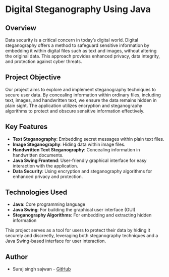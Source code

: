 # Digital Steganography Using Java

## Overview

Data security is a critical concern in today’s digital world. Digital steganography offers a method to safeguard sensitive information by embedding it within digital files such as text and images, without altering the original data. This approach provides enhanced privacy, data integrity, and protection against cyber threats.

## Project Objective

Our project aims to explore and implement steganography techniques to secure user data. By concealing information within ordinary files, including text, images, and handwritten text, we ensure the data remains hidden in plain sight. The application utilizes encryption and steganography algorithms to protect and obscure sensitive information effectively.

## Key Features

- **Text Steganography**: Embedding secret messages within plain text files.
- **Image Steganography**: Hiding data within image files.
- **Handwritten Text Steganography**: Concealing information in handwritten documents.
- **Java Swing Frontend**: User-friendly graphical interface for easy interaction with the application.
- **Data Security**: Using encryption and steganography algorithms for enhanced privacy and protection.

## Technologies Used

- **Java**: Core programming language
- **Java Swing**: For building the graphical user interface (GUI)
- **Steganography Algorithms**: For embedding and extracting hidden information

This project serves as a tool for users to protect their data by hiding it securely and discreetly, leveraging both steganography techniques and a Java Swing-based interface for user interaction.

## Author

- Suraj singh sajwan - [GitHub](https://github.com/surajsajwan00)
